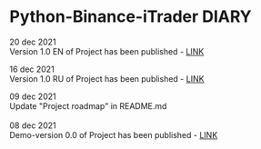 # Python-Binance-iTrader DIARY

20 dec 2021<BR>
Version 1.0 EN of Project has been published - <A href="https://github.com/GeorgeGor15/Python-Binance-iTrader/tree/main/ver%201.0%20(en)">LINK<A><BR>

16 dec 2021<BR>
Version 1.0 RU of Project has been published - <A href="https://github.com/GeorgeGor15/Python-Binance-iTrader/tree/main/ver%201.0%20(ru)">LINK<A><BR>

09 dec 2021<BR>
Update "Project roadmap" in README.md<BR>
<BR>
08 dec 2021<BR>
Demo-version 0.0 of Project has been published - <A href="https://github.com/GeorgeGor15/Python-Binance-iTrader/tree/main/ver%200.0%20(demo)">LINK<A><BR>
